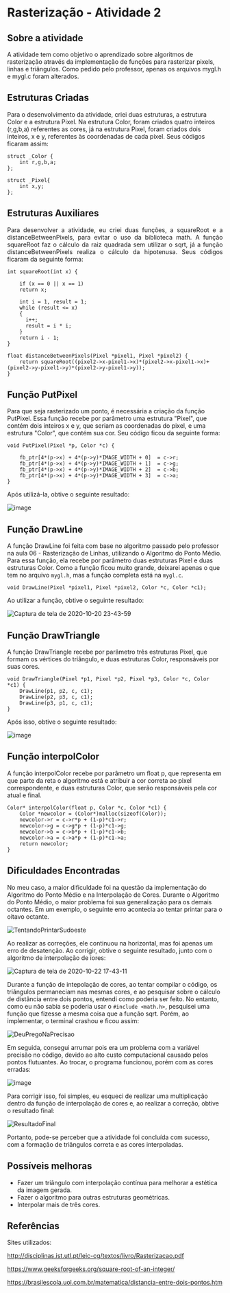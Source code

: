 # Rasterização - Atividade 2

## Sobre a atividade
A atividade tem como objetivo o aprendizado sobre algoritmos de rasterização através da implementação de funções para rasterizar pixels, linhas e triângulos. Como pedido pelo professor, apenas os arquivos mygl.h e mygl.c foram alterados.

## Estruturas Criadas
Para o desenvolvimento da atividade, criei duas estruturas, a estrutura Color e a estrutura Pixel. Na estrutura Color, foram criados quatro inteiros (r,g,b,a) referentes as cores, já na estrutura Pixel, foram criados dois inteiros, x e y, referentes às coordenadas de cada pixel. Seus códigos ficaram assim:
~~~
struct _Color {
    int r,g,b,a;
};
~~~

~~~
struct _Pixel{
    int x,y;
};
~~~
## Estruturas Auxiliares
<p style='text-align: justify;'> Para desenvolver a atividade, eu criei duas funções, a squareRoot e a distanceBetweenPixels, para evitar o uso da biblioteca math. A função squareRoot faz o cálculo da raiz quadrada sem utilizar o sqrt, já a função distanceBetweenPixels realiza o cálculo da hipotenusa. Seus códigos ficaram da seguinte forma: </p>


~~~
int squareRoot(int x) { 
    
    if (x == 0 || x == 1) 
    return x; 

    int i = 1, result = 1; 
    while (result <= x) 
    { 
      i++; 
      result = i * i; 
    } 
    return i - 1; 
}
~~~

~~~
float distanceBetweenPixels(Pixel *pixel1, Pixel *pixel2) {
    return squareRoot((pixel2->x-pixel1->x)*(pixel2->x-pixel1->x)+(pixel2->y-pixel1->y)*(pixel2->y-pixel1->y));
}
~~~


## Função PutPixel
Para que seja rasterizado um ponto, é necessária a criação da função PutPixel. Essa função recebe por parâmetro uma estrutura "Pixel", que contém dois inteiros x e y, que seriam as coordenadas do pixel, e uma estrutura "Color", que contém sua cor. Seu código ficou da seguinte forma:

~~~ 
void PutPixel(Pixel *p, Color *c) {
         
    fb_ptr[4*(p->x) + 4*(p->y)*IMAGE_WIDTH + 0]  = c->r;
    fb_ptr[4*(p->x) + 4*(p->y)*IMAGE_WIDTH + 1]  = c->g;
    fb_ptr[4*(p->x) + 4*(p->y)*IMAGE_WIDTH + 2]  = c->b;
    fb_ptr[4*(p->x) + 4*(p->y)*IMAGE_WIDTH + 3]  = c->a;
}
~~~

Após utilizá-la, obtive o seguinte resultado:


![image](https://user-images.githubusercontent.com/72406702/96666489-9fc6e400-132d-11eb-8ec0-a1df90aaaefe.png)

## Função DrawLine
A função DrawLine foi feita com base no algoritmo passado pelo professor na aula 06 - Rasterização de Linhas, utilizando o Algoritmo do Ponto Médio. Para essa função, ela recebe por parâmetro duas estruturas Pixel e duas estruturas Color. Como a função ficou muito grande, deixarei apenas o que tem no arquivo `mygl.h`, mas a função completa está na `mygl.c`.

~~~
void DrawLine(Pixel *pixel1, Pixel *pixel2, Color *c, Color *c1);
~~~
Ao utilizar a função, obtive o seguinte resultado:


![Captura de tela de 2020-10-20 23-43-59](https://user-images.githubusercontent.com/72406702/96666951-76f31e80-132e-11eb-9320-8d219a531d57.png)

## Função DrawTriangle
A função DrawTriangle recebe por parâmetro três estruturas Pixel, que formam os vértices do triângulo, e duas estruturas Color, responsáveis por suas cores.
~~~
void DrawTriangle(Pixel *p1, Pixel *p2, Pixel *p3, Color *c, Color *c1) {
    DrawLine(p1, p2, c, c1);
    DrawLine(p2, p3, c, c1);
    DrawLine(p3, p1, c, c1);
}
~~~
Após isso, obtive o seguinte resultado:

![image](https://user-images.githubusercontent.com/72406702/96665696-db60ae80-132b-11eb-8e74-d6ee8fe97252.png)

## Função interpolColor
A função interpolColor recebe por parâmetro um float p, que representa em que parte da reta o algoritmo está e atribuir a cor correta ao pixel correspondente, e duas estruturas Color, que serão responsáveis pela cor atual e final.

~~~
Color* interpolColor(float p, Color *c, Color *c1) {
    Color *newcolor = (Color*)malloc(sizeof(Color));
    newcolor->r = c->r*p + (1-p)*c1->r;
    newcolor->g = c->g*p + (1-p)*c1->g;
    newcolor->b = c->b*p + (1-p)*c1->b;
    newcolor->a = c->a*p + (1-p)*c1->a;
    return newcolor;
}
~~~

## Dificuldades Encontradas
No meu caso, a maior dificuldade foi na questão da implementação do Algoritmo do Ponto Médio e na Interpolação de Cores. Durante o Algoritmo do Ponto Médio, o maior problema foi sua generalização para os demais octantes. Em um exemplo, o seguinte erro acontecia ao tentar printar para o oitavo octante.

![TentandoPrintarSudoeste](https://user-images.githubusercontent.com/72406702/96927363-52618880-148d-11eb-9dd9-9256e7f8538d.png)

Ao realizar as correções, ele continuou na horizontal, mas foi apenas um erro de desatenção. Ao corrigir, obtive o seguinte resultado, junto com o algoritmo de interpolação de iores:

![Captura de tela de 2020-10-22 17-43-11](https://user-images.githubusercontent.com/72406702/96927913-2c88b380-148e-11eb-9339-886d1b6e0e60.png)

Durante a função de intepolação de cores, ao tentar compilar o código, os triângulos permaneciam nas mesmas cores, e ao pesquisar sobre o cálculo de distância entre dois pontos, entendi como poderia ser feito. No entanto, como eu não sabia se poderia usar o `#include <math.h>`, pesquisei uma função que fizesse a mesma coisa que a função sqrt. Porém, ao implementar, o terminal crashou e ficou assim:

![DeuPregoNaPrecisao](https://user-images.githubusercontent.com/72406702/96928578-26df9d80-148f-11eb-9675-abfd76f9c3ce.png)

Em seguida, consegui arrumar pois era um problema com a variável precisão no código, devido ao alto custo computacional causado pelos pontos flutuantes. Ao trocar, o programa funcionou, porém com as cores erradas: 

![image](https://user-images.githubusercontent.com/72406702/96928755-702fed00-148f-11eb-94a6-511c45db4c10.png)

Para corrigir isso, foi simples, eu esqueci de realizar uma multiplicação dentro da função de interpolação de cores e, ao realizar a correção, obtive o resultado final:

![ResultadoFinal](https://user-images.githubusercontent.com/72406702/96929604-c05b7f00-1490-11eb-94e2-eb9d82269fc8.png)

Portanto, pode-se perceber que a atividade foi concluída com sucesso, com a formação de triângulos correta e as cores interpoladas.

## Possíveis melhoras
* Fazer um triângulo com interpolação contínua para melhorar a estética da imagem gerada.
* Fazer o algoritmo para outras estruturas geométricas.
* Interpolar mais de três cores.

## Referências
Sites utilizados:

<http://disciplinas.ist.utl.pt/leic-cg/textos/livro/Rasterizacao.pdf>

<https://www.geeksforgeeks.org/square-root-of-an-integer/>

<https://brasilescola.uol.com.br/matematica/distancia-entre-dois-pontos.htm>

## 
